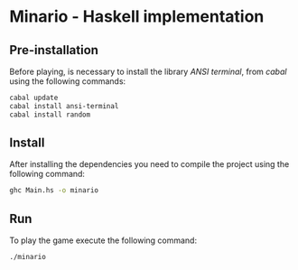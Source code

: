 # Minario - Haskell implementation

## Pre-installation
Before playing, is necessary to install the library _ANSI terminal_, from _cabal_ using the following commands:

```bash
cabal update
cabal install ansi-terminal
cabal install random
```

## Install
After installing the dependencies you need to compile the project using the following command:

```bash
ghc Main.hs -o minario
```

## Run
To play the game execute the following command:

```bash
./minario
```

